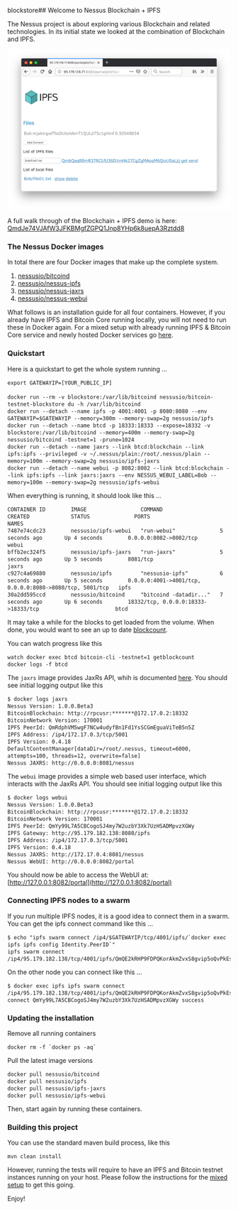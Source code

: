 blockstore## Welcome to Nessus Blockchain + IPFS

The Nessus project is about exploring various Blockchain and related technologies.
In its initial state we looked at the combination of Blockchain and IPFS. 

![preview](ipfs/docs/src/markdown/trail/img/bob-list-02-small.png)

A full walk through of the Blockchain + IPFS demo is here: [QmdJe74VJAfW3JFKBMgfZGPQ1Jnp8YHp6k8uepA3Rztdd8](https://ipfs.io/ipfs/QmdJe74VJAfW3JFKBMgfZGPQ1Jnp8YHp6k8uepA3Rztdd8)

### The Nessus Docker images

In total there are four Docker images that make up the complete system.

1. [nessusio/bitcoind](https://hub.docker.com/r/nessusio/bitcoind)
2. [nessusio/nessus-ipfs](https://hub.docker.com/r/nessusio/ipfs)
3. [nessusio/nessus-jaxrs](https://hub.docker.com/r/nessusio/ipfs-jaxrs)
4. [nessusio/nessus-webui](https://hub.docker.com/r/nessusio/ipfs-webui)

What follows is an installation guide for all four containers. However, if you already have IPFS and Bitcoin Core running locally, you will not need to run these in Docker again.
For a mixed setup with already running IPFS & Bitcoin Core service and newly hosted Docker services go [here](ipfs/docs/src/markdown/setup/Setup-Mixed-Docker.md).

### Quickstart

Here is a quickstart to get the whole system running ...

    export GATEWAYIP=[YOUR_PUBLIC_IP]
    
    docker run --rm -v blockstore:/var/lib/bitcoind nessusio/bitcoin-testnet-blockstore du -h /var/lib/bitcoind
    docker run --detach --name ipfs -p 4001:4001 -p 8080:8080 --env GATEWAYIP=$GATEWAYIP --memory=300m --memory-swap=2g nessusio/ipfs
    docker run --detach --name btcd -p 18333:18333 --expose=18332 -v blockstore:/var/lib/bitcoind --memory=400m --memory-swap=2g nessusio/bitcoind -testnet=1 -prune=1024
    docker run --detach --name jaxrs --link btcd:blockchain --link ipfs:ipfs --privileged -v ~/.nessus/plain:/root/.nessus/plain --memory=100m --memory-swap=2g nessusio/ipfs-jaxrs
    docker run --detach --name webui -p 8082:8082 --link btcd:blockchain --link ipfs:ipfs --link jaxrs:jaxrs --env NESSUS_WEBUI_LABEL=Bob --memory=100m --memory-swap=2g nessusio/ipfs-webui

When everything is running, it should look like this ...

	CONTAINER ID        IMAGE                 COMMAND                  CREATED             STATUS              PORTS                                                      NAMES
	7487e74cdc23        nessusio/ipfs-webui   "run-webui"              5 seconds ago       Up 4 seconds        0.0.0.0:8082->8082/tcp                                     webui
	bffb2ec324f5        nessusio/ipfs-jaxrs   "run-jaxrs"              5 seconds ago       Up 5 seconds        8081/tcp                                                   jaxrs
	c927c4a69880        nessusio/ipfs         "nessusio-ipfs"          6 seconds ago       Up 5 seconds        0.0.0.0:4001->4001/tcp, 0.0.0.0:8080->8080/tcp, 5001/tcp   ipfs
	30a2dd595ccd        nessusio/bitcoind     "bitcoind -datadir..."   7 seconds ago       Up 6 seconds        18332/tcp, 0.0.0.0:18333->18333/tcp                        btcd

It may take a while for the blocks to get loaded from the volume. When done, you would want to see an up to date [blockcount](https://live.blockcypher.com/btc-testnet).

You can watch progress like this

    watch docker exec btcd bitcoin-cli -testnet=1 getblockcount
    docker logs -f btcd

The `jaxrs` image provides JaxRs API, whih is documented [here](https://github.com/jboss-fuse/nessus/blob/master/ipfs/jaxrs/src/main/java/io/nessus/ipfs/jaxrs/JAXRSEndpoint.java#L37). 
You should see initial logging output like this

	$ docker logs jaxrs
	Nessus Version: 1.0.0.Beta3
	BitcoinBlockchain: http://rpcusr:*******@172.17.0.2:18332
	BitcoinNetwork Version: 170001
	IPFS PeerId: QmRdphVM5wgF7NCw4udyfBn1Fd1YsSCGmEguaViTeB5n5Z
	IPFS Address: /ip4/172.17.0.3/tcp/5001
	IPFS Version: 0.4.18
	DefaultContentManager[dataDir=/root/.nessus, timeout=6000, attempts=100, threads=12, overwrite=false]
	Nessus JAXRS: http://0.0.0.0:8081/nessus

The `webui` image provides a simple web based user interface, which interacts with the JaxRs API. 
You should see initial logging output like this

	$ docker logs webui
	Nessus Version: 1.0.0.Beta3
	BitcoinBlockchain: http://rpcusr:*******@172.17.0.2:18332
	BitcoinNetwork Version: 170001
	IPFS PeerId: QmYy99L7A5CBCogoSJ4my7W2uzbY3Xk7UzHSADMpvzXGWy
	IPFS Gateway: http://95.179.182.138:8080/ipfs
	IPFS Address: /ip4/172.17.0.3/tcp/5001
	IPFS Version: 0.4.18
	Nessus JAXRS: http://172.17.0.4:8081/nessus
	Nessus WebUI: http://0.0.0.0:8082/portal

You should now be able to access the WebUI at: [http://127.0.0.1:8082/portal](http://127.0.0.1:8082/portal)

### Connecting IPFS nodes to a swarm

If you run multiple IPFS nodes, it is a good idea to connect them in a swarm. 
You can get the ipfs connect command like this ...   
	
	$ echo "ipfs swarm connect /ip4/$GATEWAYIP/tcp/4001/ipfs/`docker exec ipfs ipfs config Identity.PeerID`"
	ipfs swarm connect /ip4/95.179.182.138/tcp/4001/ipfs/QmQE2kRHP9FDPQKorAkmZvxS8gvip5oQvPkEsmdRKPdAN4
 
On the other node you can connect like this ...
 
 	$ docker exec ipfs ipfs swarm connect /ip4/95.179.182.138/tcp/4001/ipfs/QmQE2kRHP9FDPQKorAkmZvxS8gvip5oQvPkEsmdRKPdAN4
 	connect QmYy99L7A5CBCogoSJ4my7W2uzbY3Xk7UzHSADMpvzXGWy success
 
### Updating the installation

Remove all running containers

    docker rm -f `docker ps -aq`

Pull the latest image versions

    docker pull nessusio/bitcoind
    docker pull nessusio/ipfs
    docker pull nessusio/ipfs-jaxrs
    docker pull nessusio/ipfs-webui

Then, start again by running these containers.

### Building this project

You can use the standard maven build process, like this

    mvn clean install

However, running the tests will require to have an IPFS and Bitcoin testnet instances running on your host.
Please follow the instructions for the [mixed setup](ipfs/docs/src/markdown/setup/Setup-Mixed-Docker.md) to get this going.

Enjoy!
